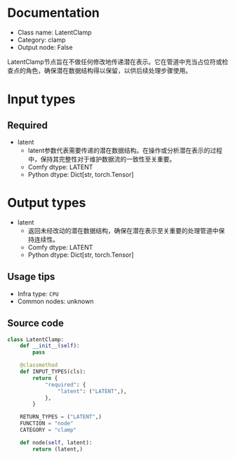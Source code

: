 
# Documentation
- Class name: LatentClamp
- Category: clamp
- Output node: False

LatentClamp节点旨在不做任何修改地传递潜在表示。它在管道中充当占位符或检查点的角色，确保潜在数据结构得以保留，以供后续处理步骤使用。

# Input types
## Required
- latent
    - latent参数代表需要传递的潜在数据结构。在操作或分析潜在表示的过程中，保持其完整性对于维护数据流的一致性至关重要。
    - Comfy dtype: LATENT
    - Python dtype: Dict[str, torch.Tensor]

# Output types
- latent
    - 返回未经改动的潜在数据结构，确保在潜在表示至关重要的处理管道中保持连续性。
    - Comfy dtype: LATENT
    - Python dtype: Dict[str, torch.Tensor]


## Usage tips
- Infra type: `CPU`
- Common nodes: unknown


## Source code
```python
class LatentClamp:
    def __init__(self):
        pass

    @classmethod
    def INPUT_TYPES(cls):
        return {
            "required": {
                "latent": ("LATENT",),
            },
        }

    RETURN_TYPES = ("LATENT",)
    FUNCTION = "node"
    CATEGORY = "clamp"

    def node(self, latent):
        return (latent,)

```
